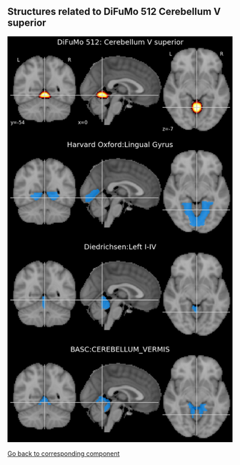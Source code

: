 


## Structures related to DiFuMo 512 Cerebellum V superior

![342](342.jpg "Structures related to DiFuMo 512 Cerebellum V superior")

[Go back to corresponding component](https://parietal-inria.github.io/DiFuMo/512/html/342.html)